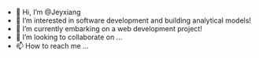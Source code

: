 - 👋 Hi, I’m @Jeyxiang
- 👀 I’m interested in software development and building analytical models!
- 🌱 I’m currently embarking on a web development project!
- 💞️ I’m looking to collaborate on ...
- 📫 How to reach me ...

<!---
Jeyxiang/Jeyxiang is a ✨ special ✨ repository because its `README.md` (this file) appears on your GitHub profile.
You can click the Preview link to take a look at your changes.
--->
